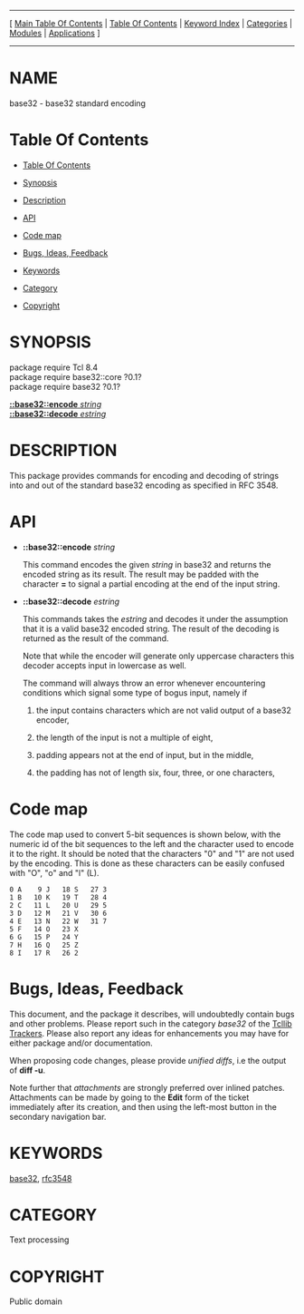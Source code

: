 
[//000000001]: # (base32 \- Base32 encoding)
[//000000002]: # (Generated from file 'base32\.man' by tcllib/doctools with format 'markdown')
[//000000003]: # (Public domain)
[//000000004]: # (base32\(n\) 0\.1 tcllib "Base32 encoding")

<hr> [ <a href="../../../../toc.md">Main Table Of Contents</a> &#124; <a
href="../../../toc.md">Table Of Contents</a> &#124; <a
href="../../../../index.md">Keyword Index</a> &#124; <a
href="../../../../toc0.md">Categories</a> &#124; <a
href="../../../../toc1.md">Modules</a> &#124; <a
href="../../../../toc2.md">Applications</a> ] <hr>

# NAME

base32 \- base32 standard encoding

# <a name='toc'></a>Table Of Contents

  - [Table Of Contents](#toc)

  - [Synopsis](#synopsis)

  - [Description](#section1)

  - [API](#section2)

  - [Code map](#section3)

  - [Bugs, Ideas, Feedback](#section4)

  - [Keywords](#keywords)

  - [Category](#category)

  - [Copyright](#copyright)

# <a name='synopsis'></a>SYNOPSIS

package require Tcl 8\.4  
package require base32::core ?0\.1?  
package require base32 ?0\.1?  

[__::base32::encode__ *string*](#1)  
[__::base32::decode__ *estring*](#2)  

# <a name='description'></a>DESCRIPTION

This package provides commands for encoding and decoding of strings into and out
of the standard base32 encoding as specified in RFC 3548\.

# <a name='section2'></a>API

  - <a name='1'></a>__::base32::encode__ *string*

    This command encodes the given *string* in base32 and returns the encoded
    string as its result\. The result may be padded with the character __=__
    to signal a partial encoding at the end of the input string\.

  - <a name='2'></a>__::base32::decode__ *estring*

    This commands takes the *estring* and decodes it under the assumption that
    it is a valid base32 encoded string\. The result of the decoding is returned
    as the result of the command\.

    Note that while the encoder will generate only uppercase characters this
    decoder accepts input in lowercase as well\.

    The command will always throw an error whenever encountering conditions
    which signal some type of bogus input, namely if

      1. the input contains characters which are not valid output of a base32
         encoder,

      1. the length of the input is not a multiple of eight,

      1. padding appears not at the end of input, but in the middle,

      1. the padding has not of length six, four, three, or one characters,

# <a name='section3'></a>Code map

The code map used to convert 5\-bit sequences is shown below, with the numeric id
of the bit sequences to the left and the character used to encode it to the
right\. It should be noted that the characters "0" and "1" are not used by the
encoding\. This is done as these characters can be easily confused with "O", "o"
and "l" \(L\)\.

    0 A    9 J   18 S   27 3
    1 B   10 K   19 T   28 4
    2 C   11 L   20 U   29 5
    3 D   12 M   21 V   30 6
    4 E   13 N   22 W   31 7
    5 F   14 O   23 X
    6 G   15 P   24 Y
    7 H   16 Q   25 Z
    8 I   17 R   26 2

# <a name='section4'></a>Bugs, Ideas, Feedback

This document, and the package it describes, will undoubtedly contain bugs and
other problems\. Please report such in the category *base32* of the [Tcllib
Trackers](http://core\.tcl\.tk/tcllib/reportlist)\. Please also report any ideas
for enhancements you may have for either package and/or documentation\.

When proposing code changes, please provide *unified diffs*, i\.e the output of
__diff \-u__\.

Note further that *attachments* are strongly preferred over inlined patches\.
Attachments can be made by going to the __Edit__ form of the ticket
immediately after its creation, and then using the left\-most button in the
secondary navigation bar\.

# <a name='keywords'></a>KEYWORDS

[base32](\.\./\.\./\.\./\.\./index\.md\#base32),
[rfc3548](\.\./\.\./\.\./\.\./index\.md\#rfc3548)

# <a name='category'></a>CATEGORY

Text processing

# <a name='copyright'></a>COPYRIGHT

Public domain
